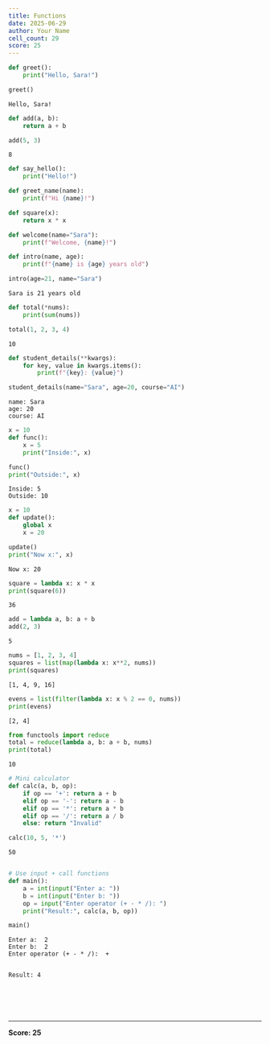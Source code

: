 ```yaml
---
title: Functions
date: 2025-06-29
author: Your Name
cell_count: 29
score: 25
---
```


```python
def greet():
    print("Hello, Sara!")

greet()

```

    Hello, Sara!
    


```python
def add(a, b):
    return a + b
```


```python
add(5, 3)
```




    8




```python
def say_hello():
    print("Hello!")
```


```python
def greet_name(name):
    print(f"Hi {name}!")
```


```python
def square(x):
    return x * x
```


```python
def welcome(name="Sara"):
    print(f"Welcome, {name}!")
```


```python
def intro(name, age):
    print(f"{name} is {age} years old")
```


```python
intro(age=21, name="Sara")
```

    Sara is 21 years old
    


```python
def total(*nums):
    print(sum(nums))
```


```python
total(1, 2, 3, 4)
```

    10
    


```python
def student_details(**kwargs):
    for key, value in kwargs.items():
        print(f"{key}: {value}")
```


```python
student_details(name="Sara", age=20, course="AI")
```

    name: Sara
    age: 20
    course: AI
    


```python
x = 10
def func():
    x = 5
    print("Inside:", x)
```


```python
func()
print("Outside:", x)
```

    Inside: 5
    Outside: 10
    


```python
x = 10
def update():
    global x
    x = 20
```


```python
update()
print("Now x:", x)
```

    Now x: 20
    


```python
square = lambda x: x * x
print(square(6))

```

    36
    


```python
add = lambda a, b: a + b
add(2, 3)

```




    5




```python
nums = [1, 2, 3, 4]
squares = list(map(lambda x: x**2, nums))
print(squares)

```

    [1, 4, 9, 16]
    


```python
evens = list(filter(lambda x: x % 2 == 0, nums))
print(evens)

```

    [2, 4]
    


```python
from functools import reduce
total = reduce(lambda a, b: a + b, nums)
print(total)

```

    10
    


```python
# Mini calculator
def calc(a, b, op):
    if op == '+': return a + b
    elif op == '-': return a - b
    elif op == '*': return a * b
    elif op == '/': return a / b
    else: return "Invalid"

calc(10, 5, '*')

```




    50




```python

# Use input + call functions
def main():
    a = int(input("Enter a: "))
    b = int(input("Enter b: "))
    op = input("Enter operator (+ - * /): ")
    print("Result:", calc(a, b, op))

main() 

```

    Enter a:  2
    Enter b:  2
    Enter operator (+ - * /):  +
    

    Result: 4
    


```python

```


```python

```


```python

```


```python

```


```python

```


---
**Score: 25**